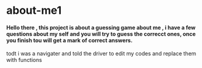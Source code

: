 # about-me1

#### Hello there , this project is about a guessing game about me , i have a few questions about my self and you will try to guess the correcct ones, once you finish tou will get a mark of correct answers.

todt i was a navigater and told the driver to edit my codes and replace them with functions